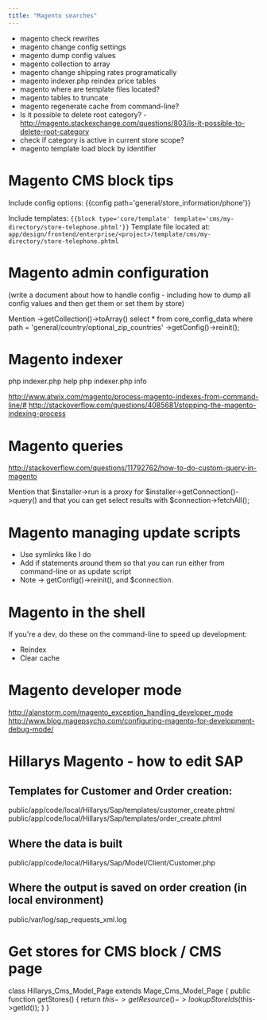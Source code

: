```yaml
---
title: "Magento searches"
---
```


- magento check rewrites
- magento change config settings
- magento dump config values
- magento collection to array
- magento change shipping rates programatically
- magento indexer.php reindex price tables
- magento where are template files located?
- magento tables to truncate
- magento regenerate cache from command-line?
- Is it possible to delete root category? - http://magento.stackexchange.com/questions/803/is-it-possible-to-delete-root-category
- check if category is active in current store scope?
- magento template load block by identifier

Magento CMS block tips
===

Include config options:
{{config path='general/store_information/phone'}}

Include templates:
`{{block type='core/template' template='cms/my-directory/store-telephone.phtml'}}`
Template file located at:
`app/design/frontend/enterprise/<project>/template/cms/my-directory/store-telephone.phtml`

Magento admin configuration
===

(write a document about how to handle config - including how to dump all config values and then get them or set them by store)

Mention ->getCollection()->toArray()
select * from core_config_data where path = 'general/country/optional_zip_countries'
->getConfig()->reinit();

Magento indexer
===

php indexer.php help
php indexer.php info

http://www.atwix.com/magento/process-magento-indexes-from-command-line/#
http://stackoverflow.com/questions/4085681/stopping-the-magento-indexing-process

Magento queries
===

http://stackoverflow.com/questions/11792762/how-to-do-custom-query-in-magento

Mention that $installer->run is a proxy for $installer->getConnection()->query()
and that you can get select results with $connection->fetchAll();

Magento managing update scripts
===

- Use symlinks like I do
- Add if statements around them so that you can run either from command-line or as update script
- Note -> getConfig()->reinit(), and $connection.

Magento in the shell
===

If you're a dev, do these on the command-line to speed up development:
- Reindex
- Clear cache

Magento developer mode
===

http://alanstorm.com/magento_exception_handling_developer_mode
http://www.blog.magepsycho.com/configuring-magento-for-development-debug-mode/

Hillarys Magento - how to edit SAP
===

Templates for Customer and Order creation:
---
public/app/code/local/Hillarys/Sap/templates/customer_create.phtml
public/app/code/local/Hillarys/Sap/templates/order_create.phtml

Where the data is built
---
public/app/code/local/Hillarys/Sap/Model/Client/Customer.php

Where the output is saved on order creation (in local environment)
---
public/var/log/sap_requests_xml.log


Get stores for CMS block / CMS page
===

class Hillarys_Cms_Model_Page extends Mage_Cms_Model_Page
{
    public function getStores() {
        return $this->getResource()->lookupStoreIds($this->getId());
    }
}

